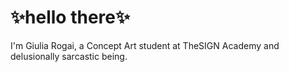 # ✨hello there✨
I'm Giulia Rogai, a Concept Art student at TheSIGN Academy and delusionally sarcastic being. 
